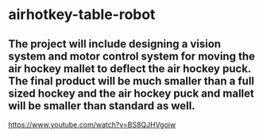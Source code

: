 # airhotkey-table-robot

## The project will include designing a vision system and motor control system for moving the air hockey mallet to deflect the air hockey puck. The final product will be much smaller than a full sized hockey and the air hockey puck and mallet will be smaller than standard as well. 

https://www.youtube.com/watch?v=BS8QJHVgoiw
